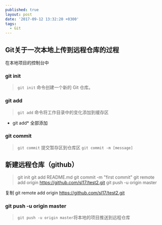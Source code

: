 ```yaml
---
published: true
layout: post
date: '2017-09-12 13:32:20 +0300'
tags:
  - Git
---
```

## Git关于一次本地上传到远程仓库的过程

在本地项目的控制台中
### git init

>`git init` 命令创建一个新的 Git 仓库。


### git add

>`git add` 命令将工作目录中的变化添加到缓存区

- git add* 	全部添加

### git commit

>`git commit` 提交暂存区到仓库区
>`git commit -m [message]` 

## 新建远程仓库（github）
>git init
>git add README.md
>git commit -m "first commit"
>git remote add origin https://github.com/sl17/test2.git
>git push -u origin master

复制 git remote add origin https://github.com/sl17/test2.git

### git push -u origin master

>`git push -u origin master`将本地的项目推送到远程仓库